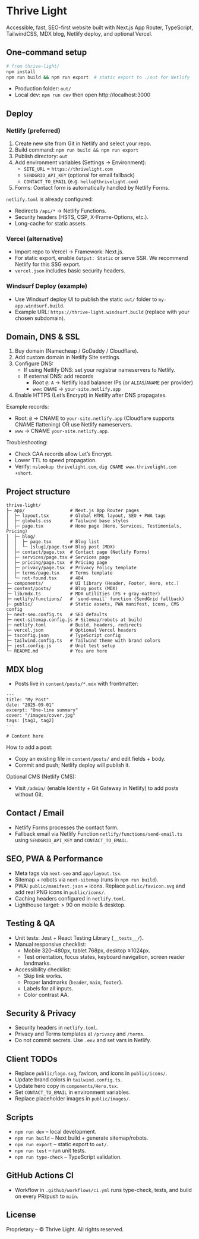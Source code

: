 # Thrive Light

Accessible, fast, SEO-first website built with Next.js App Router, TypeScript, TailwindCSS, MDX blog, Netlify deploy, and optional Vercel.

## One-command setup

```bash
# from thrive-light/
npm install
npm run build && npm run export  # static export to ./out for Netlify
```

- Production folder: `out/`
- Local dev: `npm run dev` then open http://localhost:3000

## Deploy

### Netlify (preferred)
1. Create new site from Git in Netlify and select your repo.
2. Build command: `npm run build && npm run export`
3. Publish directory: `out`
4. Add environment variables (Settings → Environment):
   - `SITE_URL` = `https://thrivelight.com`
   - `SENDGRID_API_KEY` (optional for email fallback)
   - `CONTACT_TO_EMAIL` (e.g. `hello@thrivelight.com`)
5. Forms: Contact form is automatically handled by Netlify Forms.

`netlify.toml` is already configured:
- Redirects `/api/*` → Netlify Functions.
- Security headers (HSTS, CSP, X-Frame-Options, etc.).
- Long-cache for static assets.

### Vercel (alternative)
- Import repo to Vercel → Framework: Next.js.
- For static export, enable `Output: Static` or serve SSR. We recommend Netlify for this SSG export.
- `vercel.json` includes basic security headers.

### Windsurf Deploy (example)
- Use Windsurf deploy UI to publish the static `out/` folder to `my-app.windsurf.build`.
- Example URL: `https://thrive-light.windsurf.build` (replace with your chosen subdomain).

## Domain, DNS & SSL
1. Buy domain (Namecheap / GoDaddy / Cloudflare).
2. Add custom domain in Netlify Site settings.
3. Configure DNS:
   - If using Netlify DNS: set your registrar nameservers to Netlify.
   - If external DNS: add records
     - Root `@`: `A` → Netlify load balancer IPs (or `ALIAS`/`ANAME` per provider)
     - `www`: `CNAME` → `your-site.netlify.app`
4. Enable HTTPS (Let’s Encrypt) in Netlify after DNS propagates.

Example records:
- Root: `@` → CNAME to `your-site.netlify.app` (Cloudflare supports CNAME flattening) OR use Netlify nameservers.
- `www` → CNAME `your-site.netlify.app`.

Troubleshooting:
- Check CAA records allow Let’s Encrypt.
- Lower TTL to speed propagation.
- Verify: `nslookup thrivelight.com`, `dig CNAME www.thrivelight.com +short`.

## Project structure

```
thrive-light/
├─ app/                 # Next.js App Router pages
│  ├─ layout.tsx        # Global HTML layout, SEO + PWA tags
│  ├─ globals.css       # Tailwind base styles
│  ├─ page.tsx          # Home page (Hero, Services, Testimonials, Pricing)
│  ├─ blog/
│  │  ├─ page.tsx       # Blog list
│  │  └─ [slug]/page.tsx# Blog post (MDX)
│  ├─ contact/page.tsx  # Contact page (Netlify Forms)
│  ├─ services/page.tsx # Services page
│  ├─ pricing/page.tsx  # Pricing page
│  ├─ privacy/page.tsx  # Privacy Policy template
│  ├─ terms/page.tsx    # Terms template
│  └─ not-found.tsx     # 404
├─ components/          # UI library (Header, Footer, Hero, etc.)
├─ content/posts/       # Blog posts (MDX)
├─ lib/mdx.ts           # MDX utilities (FS + gray-matter)
├─ netlify/functions/   # `send-email` function (SendGrid fallback)
├─ public/              # Static assets, PWA manifest, icons, CMS config
├─ next-seo.config.ts   # SEO defaults
├─ next-sitemap.config.js # Sitemap/robots at build
├─ netlify.toml         # Build, headers, redirects
├─ vercel.json          # Optional Vercel headers
├─ tsconfig.json        # TypeScript config
├─ tailwind.config.ts   # Tailwind theme with brand colors
├─ jest.config.js       # Unit test setup
└─ README.md            # You are here
```

## MDX blog
- Posts live in `content/posts/*.mdx` with frontmatter:

```mdx
---
title: "My Post"
date: "2025-09-01"
excerpt: "One-line summary"
cover: "/images/cover.jpg"
tags: [tag1, tag2]
---

# Content here
```

How to add a post:
- Copy an existing file in `content/posts/` and edit fields + body.
- Commit and push; Netlify deploy will publish it.

Optional CMS (Netlify CMS):
- Visit `/admin/` (enable Identity + Git Gateway in Netlify) to add posts without Git.

## Contact / Email
- Netlify Forms processes the contact form.
- Fallback email via Netlify Function `netlify/functions/send-email.ts` using `SENDGRID_API_KEY` and `CONTACT_TO_EMAIL`.

## SEO, PWA & Performance
- Meta tags via `next-seo` and `app/layout.tsx`.
- Sitemap + robots via `next-sitemap` (runs in `npm run build`).
- PWA: `public/manifest.json` + icons. Replace `public/favicon.svg` and add real PNG icons in `public/icons/`.
- Caching headers configured in `netlify.toml`.
- Lighthouse target: > 90 on mobile & desktop.

## Testing & QA
- Unit tests: Jest + React Testing Library (`__tests__/`).
- Manual responsive checklist:
  - Mobile 320–480px, tablet 768px, desktop ≥1024px.
  - Test orientation, focus states, keyboard navigation, screen reader landmarks.
- Accessibility checklist:
  - Skip link works.
  - Proper landmarks (`header`, `main`, `footer`).
  - Labels for all inputs.
  - Color contrast AA.

## Security & Privacy
- Security headers in `netlify.toml`.
- Privacy and Terms templates at `/privacy` and `/terms`.
- Do not commit secrets. Use `.env` and set vars in Netlify.

## Client TODOs
- Replace `public/logo.svg`, favicon, and icons in `public/icons/`.
- Update brand colors in `tailwind.config.ts`.
- Update hero copy in `components/Hero.tsx`.
- Set `CONTACT_TO_EMAIL` in environment variables.
- Replace placeholder images in `public/images/`.

## Scripts
- `npm run dev` – local development.
- `npm run build` – Next build + generate sitemap/robots.
- `npm run export` – static export to `out/`.
- `npm run test` – run unit tests.
- `npm run type-check` – TypeScript validation.

## GitHub Actions CI
- Workflow in `.github/workflows/ci.yml` runs type-check, tests, and build on every PR/push to `main`.

## License
Proprietary – © Thrive Light. All rights reserved.
